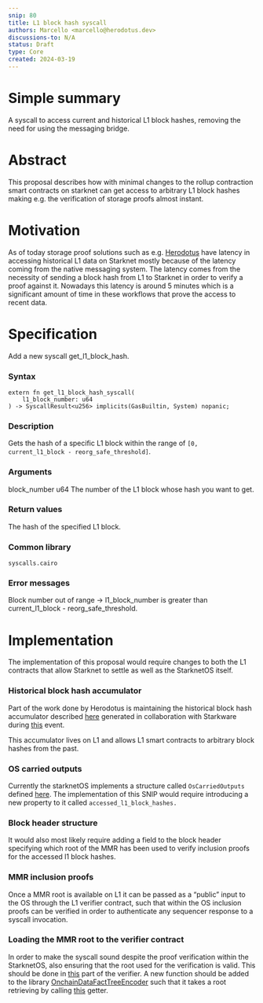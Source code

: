 ```yaml
---
snip: 80
title: L1 block hash syscall
authors: Marcello <marcello@herodotus.dev>
discussions-to: N/A
status: Draft
type: Core
created: 2024-03-19
---
```



# Simple summary
A syscall to access current and historical L1 block hashes, removing the need for using the messaging bridge.

# Abstract
This proposal describes how with minimal changes to the rollup contraction smart contracts on starknet can get access to arbitrary L1 block hashes making e.g. the verification of storage proofs almost instant.

# Motivation
As of today storage proof solutions such as e.g. [Herodotus](https://herodotus.dev/) have latency in accessing historical L1 data on Starknet mostly because of the latency coming from the native messaging system.
The latency comes from the necessity of sending a block hash from L1 to Starknet in order to verify a proof against it.
Nowadays this latency is around 5 minutes which is a significant amount of time in these workflows that prove the access to recent data.

# Specification
Add a new syscall get_l1_block_hash.

### Syntax
```
extern fn get_l1_block_hash_syscall(
    l1_block_number: u64
) -> SyscallResult<u256> implicits(GasBuiltin, System) nopanic;
```
### Description
Gets the hash of a specific L1 block within the range of `[0, current_l1_block - reorg_safe_threshold]`.

### Arguments
block_number u64 The number of the L1 block whose hash you want to get.

### Return values
The hash of the specified L1 block.

### Common library
`syscalls.cairo`

### Error messages
Block number out of range → l1_block_number is greater than current_l1_block - reorg_safe_threshold.

# Implementation
The implementation of this proposal would require changes to both the L1 contracts that allow Starknet to settle as well as the StarknetOS itself.

### Historical block hash accumulator
Part of the work done by Herodotus is maintaining the historical block hash accumulator described [here](https://docs.herodotus.dev/herodotus-docs/protocol-design/historical-block-hash-accumulator) generated in collaboration with Starkware during [this](https://starkware.co/resource/proving-ethereums-state-on-starknet-with-herodotus/) event.

This accumulator lives on L1 and allows L1 smart contracts to arbitrary block hashes from the past.

### OS carried outputs
Currently the starknetOS implements a structure called `OsCarriedOutputs` defined [here](https://github.com/starkware-libs/cairo-lang/blob/efa9648f57568aad8f8a13fbf027d2de7c63c2c0/src/starkware/starknet/core/os/output.cairo#L57C8-L57C24).
The implementation of this SNIP would require introducing a new property to it called `accessed_l1_block_hashes.`

### Block header structure
It would also most likely require adding a field to the block header specifying which root of the MMR has been used to verify inclusion proofs for the accessed l1 block hashes.

### MMR inclusion proofs
Once a MMR root is available on L1 it can be passed as a “public” input to the OS through the L1 verifier contract, such that within the OS inclusion proofs can be verified in order to authenticate any sequencer response to a syscall invocation.

### Loading the MMR root to the verifier contract
In order to make the syscall sound despite the proof verification within the StarknetOS, also ensuring that the root used for the verification is valid.
This should be done in [this](https://github.com/starkware-libs/cairo-lang/blob/efa9648f57568aad8f8a13fbf027d2de7c63c2c0/src/starkware/starknet/solidity/Starknet.sol#L301) part of the verifier.
A new function should be added to the library [OnchainDataFactTreeEncoder](https://github.com/starkware-libs/cairo-lang/blob/efa9648f57568aad8f8a13fbf027d2de7c63c2c0/src/starkware/solidity/components/OnchainDataFactTreeEncoder.sol) such that it takes a root retrieving by calling [this](https://github.com/HerodotusDev/offchain-evm-headers-processor/blob/b64bf032e165b8690f5815733d70bdf5a9bb60f1/solidity-verifier/src/SharpFactsAggregator.sol#L450) getter.
